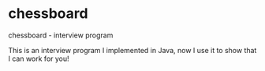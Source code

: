 # chessboard

chessboard - interview program

This is an interview program I implemented in Java, now I use it to show that I can work for you!

